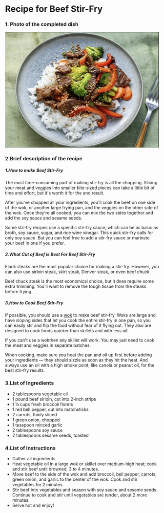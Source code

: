 # Recipe for Beef Stir-Fry

### 1. Photo of the completed dish

<img src= "./beefPic.png" /> 

### 2.Brief description of the recipe 

##### 1.How to make Beef Stir-Fry

The most time-consuming part of making stir-fry is all the chopping. Slicing your meat and veggies into smaller bite-sized pieces can take a little bit of time and effort, but it's worth it for the end result.

After you've chopped all your ingredients, you'll cook the beef on one side of the wok, or another large frying pan, and the veggies on the other side of the wok. Once they're all cooked, you can mix the two sides together and add the soy sauce and sesame seeds.

Some stir-fry recipes use a specific stir-fry sauce, which can be as basic as broth, soy sauce, sugar, and rice wine vinegar. This quick stir-fry calls for only soy sauce. But you can feel free to add a stir-fry sauce or marinate your beef in one if you prefer.



##### 2.What Cut of Beef is Best For Beef Stir-Fry

Flank steaks are the most popular choice for making a stir-fry. However, you can also use sirloin steak, skirt steak, Denver steak, or even beef chuck.

Beef chuck steak is the most economical choice, but it does require some extra trimming. You'll want to remove the tough tissue from the steaks before frying.



##### 3.How to Cook Beef Stir-Fry

If possible, you should use a [wok](https://www.allrecipes.com/article/best-woks/) to make beef stir-fry. Woks are large and have sloping sides that let you cook the entire stir-fry in one pan, so you can easily stir and flip the food without fear of it flying out. They also are designed to cook foods quicker than skillets and with less oil.

If you can't use a wokthen any skillet will work. You may just need to cook the meat and veggies in separate batches.

When cooking, make sure you heat the pan and oil up first before adding your ingredients — they should sizzle as soon as they hit the heat. And always use an oil with a high smoke point, like canola or peanut oil, for the best stir-fry results.



### 3.List of Ingredients

- 2 tablespoons vegetable oil
- 1 pound beef sirloin, cut into 2-inch strips
- 1 ½ cups fresh broccoli florets
- 1 red bell pepper, cut into matchsticks
- 2 carrots, thinly sliced
- 1 green onion, chopped
- 1 teaspoon minced garlic
- 2 tablespoons soy sauce
- 2 tablespoons sesame seeds, toasted



### 4.List of Instructions

- Gather all ingredients.
- Heat vegetable oil in a large wok or skillet over medium-high heat; cook and stir beef until browned, 3 to 4 minutes.
- Move beef to the side of the wok and add broccoli, bell pepper, carrots, green onion, and garlic to the center of the wok. Cook and stir vegetables for 2 minutes.
- Stir beef into vegetables and season with soy sauce and sesame seeds. Continue to cook and stir until vegetables are tender, about 2 more minutes.
- Serve hot and enjoy!





